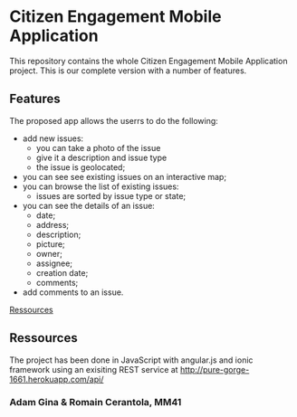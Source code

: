 # Citizen Engagement Mobile Application

<a name="top"></a>

This repository contains the whole  Citizen Engagement Mobile Application project.
This is our complete version with a number of features.



<a name="features"></a>
## Features

The proposed app allows the userrs to do the following:

* add new issues:
  * you can take a photo of the issue
  * give it a description and issue type
  * the issue is geolocated;
* you can see see existing issues on an interactive map;
* you can browse the list of existing issues:
  * issues are sorted by issue type or state;
* you can see the details of an issue:
  * date;
  * address;
  * description;
  * picture;
  * owner;
  * assignee;
  * creation date;
  * comments;
* add comments to an issue.


<a href="#ressources">Ressources</a>
## Ressources
The project has been done in JavaScript with angular.js and ionic framework using an exisiting REST service at http://pure-gorge-1661.herokuapp.com/api/


### Adam Gina & Romain Cerantola, MM41


